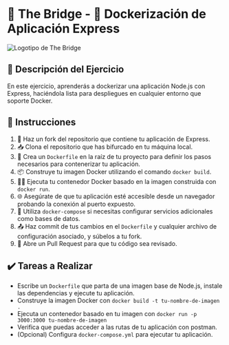 # 🚀 The Bridge - 🐳 Dockerización de Aplicación Express

![Logotipo de The Bridge](https://user-images.githubusercontent.com/27650532/77754601-e8365180-702b-11ea-8bed-5bc14a43f869.png "Logotipo de The Bridge")

## 📝 Descripción del Ejercicio

En este ejercicio, aprenderás a dockerizar una aplicación Node.js con Express, haciéndola lista para despliegues en cualquier entorno que soporte Docker.

## 📖 Instrucciones

1. 🍴 Haz un fork del repositorio que contiene tu aplicación de Express.
2. 📥 Clona el repositorio que has bifurcado en tu máquina local.
3. 🐳 Crea un `Dockerfile` en la raíz de tu proyecto para definir los pasos necesarios para contenerizar tu aplicación.
4. 📦 Construye tu imagen Docker utilizando el comando `docker build`.
5. 🏃‍♂️ Ejecuta tu contenedor Docker basado en la imagen construida con `docker run`.
6. 🌐 Asegúrate de que tu aplicación esté accesible desde un navegador probando la conexión al puerto expuesto.
7. 🔁 Utiliza `docker-compose` si necesitas configurar servicios adicionales como bases de datos.
8. 📤 Haz commit de tus cambios en el `Dockerfile` y cualquier archivo de configuración asociado, y súbelos a tu fork.
9. 📧 Abre un Pull Request para que tu código sea revisado.

## ✔️ Tareas a Realizar

- Escribe un `Dockerfile` que parta de una imagen base de Node.js, instale las dependencias y ejecute tu aplicación.
- Construye la imagen Docker con `docker build -t tu-nombre-de-imagen .`
- Ejecuta un contenedor basado en tu imagen con `docker run -p 3000:3000 tu-nombre-de-imagen`
- Verifica que puedas acceder a las rutas de tu aplicación con postman.
- (Opcional) Configura `docker-compose.yml` para ejecutar tu aplicación.

